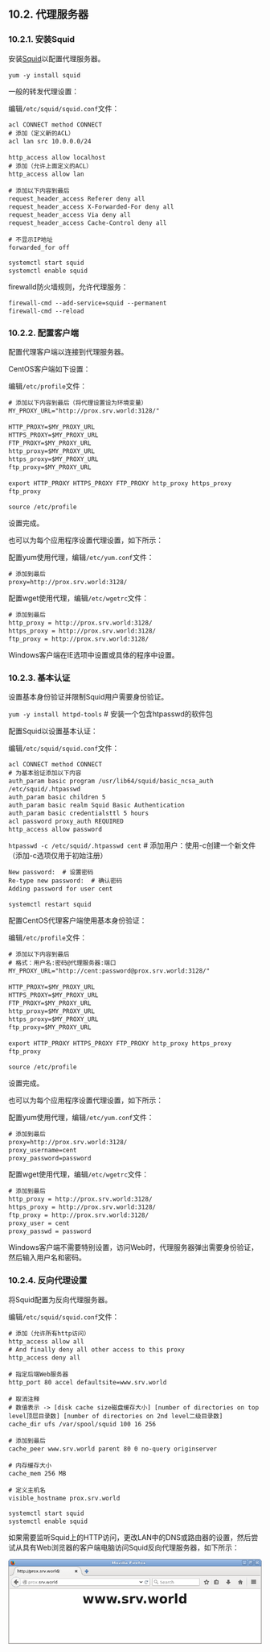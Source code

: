 ## 10.2. 代理服务器

### 10.2.1. 安装Squid

安装[Squid](http://www.squid-cache.org/)以配置代理服务器。

`yum -y install squid`

一般的转发代理设置：

编辑`/etc/squid/squid.conf`文件：

```
acl CONNECT method CONNECT
# 添加（定义新的ACL）
acl lan src 10.0.0.0/24

http_access allow localhost
# 添加（允许上面定义的ACL）
http_access allow lan

# 添加以下内容到最后
request_header_access Referer deny all
request_header_access X-Forwarded-For deny all
request_header_access Via deny all
request_header_access Cache-Control deny all

# 不显示IP地址
forwarded_for off
```

```
systemctl start squid
systemctl enable squid
```

firewalld防火墙规则，允许代理服务：

```
firewall-cmd --add-service=squid --permanent
firewall-cmd --reload
```

### 10.2.2. 配置客户端

配置代理客户端以连接到代理服务器。

CentOS客户端如下设置：

编辑`/etc/profile`文件：

```
# 添加以下内容到最后（将代理设置设为环境变量）
MY_PROXY_URL="http://prox.srv.world:3128/"

HTTP_PROXY=$MY_PROXY_URL
HTTPS_PROXY=$MY_PROXY_URL
FTP_PROXY=$MY_PROXY_URL
http_proxy=$MY_PROXY_URL
https_proxy=$MY_PROXY_URL
ftp_proxy=$MY_PROXY_URL

export HTTP_PROXY HTTPS_PROXY FTP_PROXY http_proxy https_proxy ftp_proxy
```

`source /etc/profile`

设置完成。

也可以为每个应用程序设置代理设置，如下所示：

配置yum使用代理，编辑`/etc/yum.conf`文件：

```
# 添加到最后
proxy=http://prox.srv.world:3128/
```

配置wget使用代理，编辑`/etc/wgetrc`文件：

```
# 添加到最后
http_proxy = http://prox.srv.world:3128/
https_proxy = http://prox.srv.world:3128/
ftp_proxy = http://prox.srv.world:3128/
```

Windows客户端在IE选项中设置或具体的程序中设置。

### 10.2.3. 基本认证

设置基本身份验证并限制Squid用户需要身份验证。

`yum -y install httpd-tools` # 安装一个包含htpasswd的软件包

配置Squid以设置基本认证：

编辑`/etc/squid/squid.conf`文件：

```
acl CONNECT method CONNECT
# 为基本验证添加以下内容
auth_param basic program /usr/lib64/squid/basic_ncsa_auth /etc/squid/.htpasswd
auth_param basic children 5
auth_param basic realm Squid Basic Authentication
auth_param basic credentialsttl 5 hours
acl password proxy_auth REQUIRED
http_access allow password
```

`htpasswd -c /etc/squid/.htpasswd cent` # 添加用户：使用-c创建一个新文件（添加-c选项仅用于初始注册）

```
New password:  # 设置密码
Re-type new password:  # 确认密码
Adding password for user cent
```

`systemctl restart squid`

配置CentOS代理客户端使用基本身份验证：

编辑`/etc/profile`文件：

```
# 添加以下内容到最后
# 格式：用户名:密码@代理服务器:端口
MY_PROXY_URL="http://cent:password@prox.srv.world:3128/"

HTTP_PROXY=$MY_PROXY_URL
HTTPS_PROXY=$MY_PROXY_URL
FTP_PROXY=$MY_PROXY_URL
http_proxy=$MY_PROXY_URL
https_proxy=$MY_PROXY_URL
ftp_proxy=$MY_PROXY_URL

export HTTP_PROXY HTTPS_PROXY FTP_PROXY http_proxy https_proxy ftp_proxy
```

`source /etc/profile`

设置完成。

也可以为每个应用程序设置代理设置，如下所示：

配置yum使用代理，编辑`/etc/yum.conf`文件：

```
# 添加到最后
proxy=http://prox.srv.world:3128/
proxy_username=cent
proxy_password=password
```

配置wget使用代理，编辑`/etc/wgetrc`文件：

```
# 添加到最后
http_proxy = http://prox.srv.world:3128/
https_proxy = http://prox.srv.world:3128/
ftp_proxy = http://prox.srv.world:3128/
proxy_user = cent
proxy_passwd = password
```

Windows客户端不需要特别设置，访问Web时，代理服务器弹出需要身份验证，然后输入用户名和密码。

### 10.2.4. 反向代理设置

将Squid配置为反向代理服务器。

编辑`/etc/squid/squid.conf`文件：

```
# 添加（允许所有http访问）
http_access allow all
# And finally deny all other access to this proxy
http_access deny all

# 指定后端Web服务器
http_port 80 accel defaultsite=www.srv.world

# 取消注释
# 数值表示 -> [disk cache size磁盘缓存大小] [number of directories on top level顶层目录数] [number of directories on 2nd level二级目录数]
cache_dir ufs /var/spool/squid 100 16 256

# 添加到最后
cache_peer www.srv.world parent 80 0 no-query originserver

# 内存缓存大小
cache_mem 256 MB

# 定义主机名
visible_hostname prox.srv.world
```

```
systemctl start squid
systemctl enable squid
```

如果需要监听Squid上的HTTP访问，更改LAN中的DNS或路由器的设置，然后尝试从具有Web浏览器的客户端电脑访问Squid反向代理服务器，如下所示：

![proxy-squid-reverse](../Contents/proxy-squid-reverse.png)






